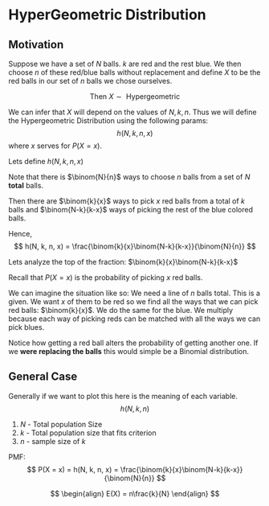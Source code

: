# HyperGeometric Distribution
## Motivation
Suppose we have a set of $N$ balls. $k$ are red and the rest blue. We then choose $n$ of these red/blue balls without replacement and define $X$ to be the red balls in our set of $n$ balls we chose ourselves.

$$
\text{Then } X \sim \text{ Hypergeometric}
$$

We can infer that $X$ will depend on the values of $N, k , n$. Thus we will define the Hypergeometric Distribution using the following params:
$$h(N, k, n, x)$$
where $x$ serves for $P(X = x)$. 

Lets define $h(N, k, n, x)$

Note that there is $\binom{N}{n}$ ways to choose $n$ balls from a set of $N$ **total** balls.

Then there are $\binom{k}{x}$ ways to pick $x$ red balls from a total of $k$ balls and $\binom{N-k}{k-x}$ ways of picking the rest of the blue colored balls.


Hence, 
$$
h(N, k, n, x) = \frac{\binom{k}{x}\binom{N-k}{k-x}}{\binom{N}{n}}
$$

Lets analyze the top of the fraction: $\binom{k}{x}\binom{N-k}{k-x}$

Recall that $P(X=x)$ is the probability of picking $x$ red balls.

We can imagine the situation like so:
We need a line of $n$ balls total. This is a given. We want $x$ of them to be red so we find all the ways that we can pick red balls: $\binom{k}{x}$. We do the same for the blue. We multiply because each way of picking reds can be matched with all the ways we can pick blues. 

Notice how getting a red ball alters the probability of getting another one. If we **were replacing the balls** this would simple be a Binomial distribution.

## General Case
Generally if we want to plot this here is the meaning of each variable.
$$h(N, k, n)$$
1. $N$ - Total population Size
2. $k$ - Total population size that fits criterion
3. $n$ - sample size of $k$

PMF: 
$$
P(X = x) = h(N, k, n, x) = \frac{\binom{k}{x}\binom{N-k}{k-x}}{\binom{N}{n}}
$$

$$
\begin{align}
	E(X) = n\frac{k}{N}
\end{align}
$$